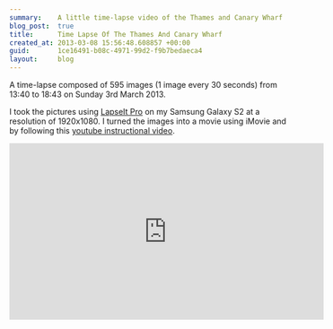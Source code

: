 ```yaml
---
summary:    A little time-lapse video of the Thames and Canary Wharf
blog_post:  true
title:      Time Lapse Of The Thames And Canary Wharf
created_at: 2013-03-08 15:56:48.608857 +00:00
guid:       1ce16491-b08c-4971-99d2-f9b7bedaeca4
layout:     blog
---
```

A time-lapse composed of 595 images (1 image every 30 seconds) from 13:40 to 18:43 on Sunday 3rd March 2013.

I took the pictures using [LapseIt Pro][] on my Samsung Galaxy S2 at a resolution of 1920x1080. I turned the images into a movie using iMovie and by following this [youtube instructional video](http://www.youtube.com/watch?v=pHYtonER4VM).

<iframe width="560" height="315" src="http://www.youtube.com/embed/y2cfh0frmYk?rel=0" frameborder="0" allowfullscreen></iframe>

[LapseIt Pro]: https://play.google.com/store/apps/details?id=com.ui.LapseItPro&hl=en
